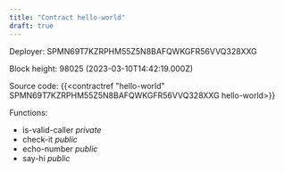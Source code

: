 ```yaml
---
title: "Contract hello-world"
draft: true
---
```

Deployer: SPMN69T7KZRPHM55Z5N8BAFQWKGFR56VVQ328XXG


 



Block height: 98025 (2023-03-10T14:42:19.000Z)

Source code: {{<contractref "hello-world" SPMN69T7KZRPHM55Z5N8BAFQWKGFR56VVQ328XXG hello-world>}}

Functions:

* is-valid-caller _private_
* check-it _public_
* echo-number _public_
* say-hi _public_
